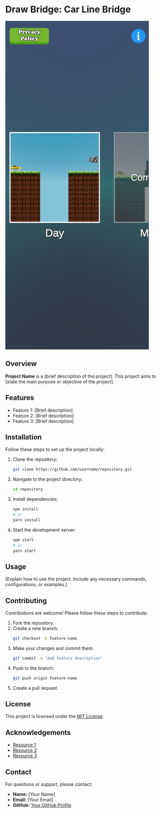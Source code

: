 # Draw Bridge: Car Line Bridge

![Main Menu](https://github.com/muzammalmehar/Draw-Bridge-Car-Line-Bridge/blob/main/Assets/Images/Main%20Menu.jpg?raw=true)

## Overview

**Project Name** is a [brief description of the project]. This project aims to [state the main purpose or objective of the project].

## Features

- Feature 1: [Brief description]
- Feature 2: [Brief description]
- Feature 3: [Brief description]

## Installation

Follow these steps to set up the project locally:

1. Clone the repository:
   ```bash
   git clone https://github.com/username/repository.git
   ```
2. Navigate to the project directory:
   ```bash
   cd repository
   ```
3. Install dependencies:
   ```bash
   npm install
   # or
   yarn install
   ```
4. Start the development server:
   ```bash
   npm start
   # or
   yarn start
   ```

## Usage

[Explain how to use the project. Include any necessary commands, configurations, or examples.]

## Contributing

Contributions are welcome! Please follow these steps to contribute:

1. Fork the repository.
2. Create a new branch:
   ```bash
   git checkout -b feature-name
   ```
3. Make your changes and commit them:
   ```bash
   git commit -m "Add feature description"
   ```
4. Push to the branch:
   ```bash
   git push origin feature-name
   ```
5. Create a pull request.

## License

This project is licensed under the [MIT License](LICENSE).

## Acknowledgements

- [Resource 1](#)
- [Resource 2](#)
- [Resource 3](#)

## Contact

For questions or support, please contact:

- **Name:** [Your Name]
- **Email:** [Your Email]
- **GitHub:** [Your GitHub Profile](https://github.com/username)
